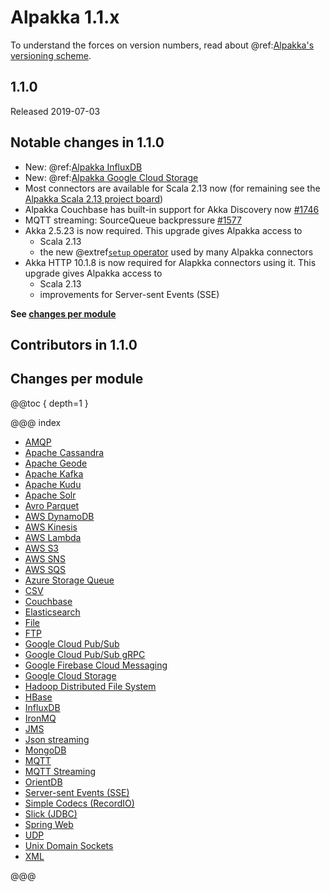 # Alpakka 1.1.x

To understand the forces on version numbers, read about @ref:[Alpakka's versioning scheme](../other-docs/versioning.md). 

## 1.1.0

Released 2019-07-03


## Notable changes in 1.1.0

* New: @ref:[Alpakka InfluxDB](../influxdb.md) 
* New: @ref:[Alpakka Google Cloud Storage](../google-cloud-storage.md) 
* Most connectors are available for Scala 2.13 now (for remaining see the [Alpakka Scala 2.13 project board](https://github.com/akka/alpakka/projects/2))
* Alpakka Couchbase has built-in support for Akka Discovery now [#1746](https://github.com/akka/alpakka/issues/1746)
* MQTT streaming: SourceQueue backpressure [#1577](https://github.com/akka/alpakka/pull/1577) 
* Akka 2.5.23 is now required. This upgrade gives Alpakka access to 
    * Scala 2.13
    * the new @extref[`setup` operator](akka:stream/operators/Source-or-Flow/setup.html#source-flow-setup) used by many Alpakka connectors
* Akka HTTP 10.1.8 is now required for Alapkka connectors using it. This upgrade gives Alpakka access to
    * Scala 2.13
    * improvements for Server-sent Events (SSE)

**See [changes per module](#changes-per-module)**

## Contributors in 1.1.0


## Changes per module

@@toc { depth=1 }

@@@ index

* [AMQP](1.1.x/amqp.md)
* [Apache Cassandra](1.1.x/cassandra.md)
* [Apache Geode](1.1.x/geode.md)
* [Apache Kafka](1.1.x/kafka.md)
* [Apache Kudu](1.1.x/kudu.md)
* [Apache Solr](1.1.x/solr.md)
* [Avro Parquet](1.1.x/avroparquet.md)
* [AWS DynamoDB](1.1.x/dynamodb.md)
* [AWS Kinesis](1.1.x/kinesis.md)
* [AWS Lambda](1.1.x/awslambda.md)
* [AWS S3](1.1.x/s3.md)
* [AWS SNS](1.1.x/sns.md)
* [AWS SQS](1.1.x/sqs.md)
* [Azure Storage Queue](1.1.x/azure-storage-queue.md)
* [CSV](1.1.x/csv.md)
* [Couchbase](1.1.x/couchbase.md)
* [Elasticsearch](1.1.x/elasticsearch.md)
* [File](1.1.x/file.md)
* [FTP](1.1.x/ftp.md)
* [Google Cloud Pub/Sub](1.1.x/google-cloud-pub-sub.md)
* [Google Cloud Pub/Sub gRPC](1.1.x/google-cloud-pub-sub-grpc.md)
* [Google Firebase Cloud Messaging](1.1.x/google-fcm.md)
* [Google Cloud Storage](1.1.x/google-cloud-storage.md)
* [Hadoop Distributed File System](1.1.x/hdfs.md)
* [HBase](1.1.x/hbase.md)
* [InfluxDB](1.1.x/influxdb.md)
* [IronMQ](1.1.x/ironmq.md)
* [JMS](1.1.x/jms.md)
* [Json streaming](1.1.x/json-streaming.md)
* [MongoDB](1.1.x/mongodb.md)
* [MQTT](1.1.x/mqtt.md)
* [MQTT Streaming](1.1.x/mqtt-streaming.md)
* [OrientDB](1.1.x/orientdb.md)
* [Server-sent Events (SSE)](1.1.x/sse.md)
* [Simple Codecs (RecordIO)](1.1.x/simple-codecs.md)
* [Slick (JDBC)](1.1.x/slick.md)
* [Spring Web](1.1.x/spring-web.md)
* [UDP](1.1.x/udp.md)
* [Unix Domain Sockets](1.1.x/unix-domain-socket.md)
* [XML](1.1.x/xml.md)


@@@
